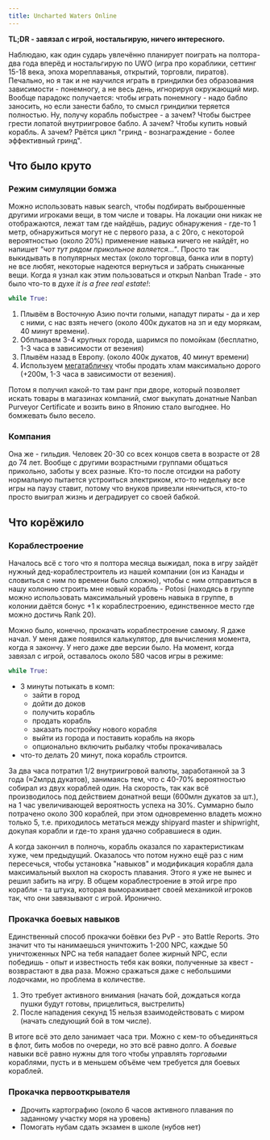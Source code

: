 ```yaml
---
title: Uncharted Waters Online
---
```


**TL;DR - завязал с игрой, ностальгирую, ничего интересного.**

Наблюдаю, как один сударь увлечённо планирует поиграть на полтора-два года вперёд и ностальгирую по UWO (игра про кораблики, сеттинг 15-18 века, эпоха мореплаванья, открытий, торговли, пиратов). Печально, но я так и не научился играть в гриндилки без образования зависимости - понемногу, а не весь день, игнорируя окружающий мир. Вообще парадокс получается: чтобы играть понемногу - надо бабло заносить, но если занести бабло, то смысл гриндилки теряется полностью. Ну, получу корабль побыстрее - а зачем? Чтобы быстрее грести лопатой внутриигровое бабло. А зачем? Чтобы купить новый корабль. А зачем? Рвётся цикл "гринд - вознаграждение - более эффективный гринд".

## Что было круто

### Режим симуляции бомжа

Можно использовать навык search, чтобы подбирать выброшенные другими игроками вещи, в том числе и товары. На локации они никак не отображаются, лежат там где найдёшь, радиус обнаружения - где-то 1 метр, обнаружиться могут не с первого раза, а с 20го, с некоторой вероятностью (около 20%) применение навыка ничего не найдёт, но напишет _"чот тут рядом прикольное валяется..."_. Просто так выкидывать в популярных местах (около торговца, банка или в порту) не все любят, некоторые надеются вернуться и забрать сныканные вещи. Когда я узнал как этим пользоваться и открыл Nanban Trade - это было что-то в духе _it is a free real estate!_:

``` python
while True:
```

 1. Плывём в Восточную Азию почти голыми, нападут пираты - да и хер с ними, с нас взять нечего (около 400к дукатов на зп и еду морякам, 40 минут времени).
 2. Обплываем 3-4 крупных города, шаримся по помойкам (бесплатно, 1-3 часа в зависимости от везения)
 3. Плывём назад в Европу. (около 400к дукатов, 40 минут времени)
 4. Используем [мегатабличку](https://github.com/strizhechenko/uwo-maps/tree/master/dbmirror) чтобы продать хлам максимально дорого (+200м, 1-3 часа в зависимости от везения).

Потом я получил какой-то там ранг при дворе, который позволяет искать товары в магазинах компаний, смог выкупать донатные Nanban Purveyor Certificate и возить вино в Японию стало выгоднее. Но бомжевать было весело.

### Компания

Она же - гильдия. Человек 20-30 со всех концов света в возрасте от 28 до 74 лет. Вообще с другими возрастными группами общаться прикольно, заботы у всех разные. Кто-то после отсидки на работу нормальную пытается устроиться электриком, кто-то недельку все игры на паузу ставит, потому что внуков привезли нянчиться, кто-то просто выиграл жизнь и деградирует со своей бабкой.

## Что корёжило

### Кораблестроение

Началось всё с того что я полтора месяца выжидал, пока в игру зайдёт нужный дед-кораблестроитель из нашей компании (он из Канады и словиться с ним по времени было сложно), чтобы с ним отправиться в нашу колонию строить мне новый корабль - Potosi (находясь в группе можно использовать максимальный уровень навыка в группе, в колонии даётся бонус +1 к кораблестроению, единственное место где можно достичь Rank 20).

Можно было, конечно, прокачать кораблестроение самому. Я даже начал. У меня даже появился калькулятор, для вычисления момента, когда я закончу. У него даже две версии было. На момент, когда завязал с игрой, оставалось около 580 часов игры в режиме:

 ``` python
 while True:
 ```

 - 3 минуты потыкать в комп:
    - зайти в город
    - дойти до доков
    - получить корабль
    - продать корабль
    - заказать постройку нового корабля
    - выйти из города и поставить корабль на якорь
    - опционально включить рыбалку чтобы прокачивалась
 - что-то делать 20 минут, пока корабль строится.

За два часа потратил 1/2 внутриигровой валюты, заработанной за 3 года (≈2млрд дукатов), занимаясь тем, что с 40-70% вероятностью собирал из двух кораблей один. На скорость, так как всё производилось под действием донатной вещи (600млн дукатов за шт.), на 1 час увеличивающей вероятность успеха на 30%. Суммарно было потрачено около 300 кораблей, при этом одновременно владеть можно только 5, т.е. приходилось метаться между shipyard master и shipwright, докупая корабли и где-то храня удачно собравшиеся в один.

А когда закончил в полночь, корабль оказался по характеристикам хуже, чем предыдущий. Оказалось что потом нужно ещё раз с ним пересечься, чтобы установка "навыков" и модификация корабля дала максимальный выхлоп на скорость плавания. Этого я уже не вынес и решил забить на игру. В общем кораблестроение в этой игре про корабли - та штука, которая вымораживает своей механикой игроков так, что они завязывают с игрой. Иронично.

### Прокачка боевых навыков

Единственный способ прокачки боёвки без PvP - это Battle Reports. Это значит что ты нанимаешься уничтожить 1-200 NPC, каждые 50 уничтоженных NPC на тебя нападает более жирный NPC, если победишь - опыт и известность тебя как вояки, полученные за квест - возврастают в два раза. Можно сражаться даже с небольшими лодочками, но проблема в количестве.

1. Это требует активного внимания (начать бой, дождаться когда пушки будут готовы, прицелиться, выстрелить)
2. После нападения секунд 15 нельзя взаимодействовать с миром (начать следующий бой в том числе).

В итоге всё это дело занимает часа три. Можно с кем-то объединяться в флот, бить мобов по очереди, но это всё равно долго. А _боевые_ навыки всё равно нужны для того чтобы управлять _торговыми_ кораблями, пусть и в меньшем объёме чем требуется для боевых кораблей.

### Прокачка первооткрывателя

- Дрочить картографию (около 6 часов активного плавания по заданному участку моря на уровень)
- Помогать нубам сдать экзамен в школе (нубов нет)
